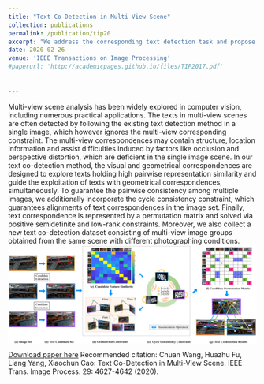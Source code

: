 ```yaml
---
title: "Text Co-Detection in Multi-View Scene"
collection: publications
permalink: /publication/tip20
excerpt: "We address the corresponding text detection task and propose a novel text co-detection method to identify the co-occurring texts among multi-view scene images with compositions of detection and correspondence under large environmental variations.<br/><img src='/images/text1.png' width='800' height='300' align=center>"
date: 2020-02-26
venue: 'IEEE Transactions on Image Processing'
#paperurl: 'http://academicpages.github.io/files/TIP2017.pdf'


---
```


Multi-view scene analysis has been widely explored in computer vision, including numerous practical applications. The texts in multi-view scenes are often detected by following the
existing text detection method in a single image, which however ignores the multi-view corresponding constraint. The multi-view correspondences may contain structure, location information
and assist difficulties induced by factors like occlusion and perspective distortion, which are deficient in the single image scene.  In our text co-detection method, the visual and
geometrical correspondences are designed to explore texts holding high pairwise representation similarity and guide the exploitation of texts with geometrical correspondences, simultaneously.
To guarantee the pairwise consistency among multiple images, we additionally incorporate the cycle consistency constraint, which guarantees alignments of text correspondences in the
image set. Finally, text correspondence is represented by a permutation matrix and solved via positive semidefinite and low-rank constraints. Moreover, we also collect a new text
co-detection dataset consisting of multi-view image groups obtained from the same scene with different photographing conditions.
<br/> <img src='/images/text2.png' width="800" height = "200" align=center>


[Download paper here](http://academicpages.github.io/files/tip20.pdf)
Recommended citation: Chuan Wang, Huazhu Fu, Liang Yang, Xiaochun Cao: Text Co-Detection in Multi-View Scene. IEEE Trans. Image Process. 29: 4627-4642 (2020).
